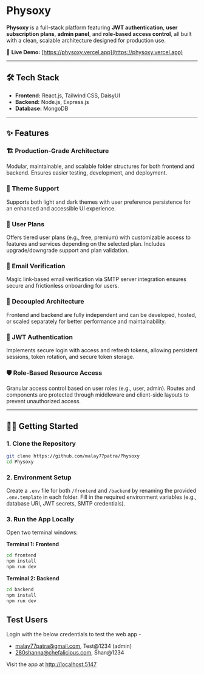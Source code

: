 # Physoxy

**Physoxy** is a full-stack platform featuring **JWT authentication**, **user subscription plans**, **admin panel**, and **role-based access control**, all built with a clean, scalable architecture designed for production use.

🚀 **Live Demo:** [https://physoxy.vercel.app](https://physoxy.vercel.app)

---

## 🛠 Tech Stack

* **Frontend:** React.js, Tailwind CSS, DaisyUI
* **Backend:** Node.js, Express.js
* **Database:** MongoDB

---

## ✨ Features

### 🏗️ Production-Grade Architecture

Modular, maintainable, and scalable folder structures for both frontend and backend. Ensures easier testing, development, and deployment.

### 🎨 Theme Support

Supports both light and dark themes with user preference persistence for an enhanced and accessible UI experience.

### 💼 User Plans

Offers tiered user plans (e.g., free, premium) with customizable access to features and services depending on the selected plan. Includes upgrade/downgrade support and plan validation.

### 📧 Email Verification

Magic link-based email verification via SMTP server integration ensures secure and frictionless onboarding for users.

### 🧩 Decoupled Architecture

Frontend and backend are fully independent and can be developed, hosted, or scaled separately for better performance and maintainability.

### 🔐 JWT Authentication

Implements secure login with access and refresh tokens, allowing persistent sessions, token rotation, and secure token storage.

### 🛡️ Role-Based Resource Access

Granular access control based on user roles (e.g., user, admin). Routes and components are protected through middleware and client-side layouts to prevent unauthorized access.

---

## 🧑‍💻 Getting Started

### 1. Clone the Repository

```bash
git clone https://github.com/malay77patra/Physoxy
cd Physoxy
```

### 2. Environment Setup

Create a `.env` file for both `/frontend` and `/backend` by renaming the provided `.env.template` in each folder. Fill in the required environment variables (e.g., database URI, JWT secrets, SMTP credentials).

### 3. Run the App Locally

Open two terminal windows:

**Terminal 1: Frontend**

```bash
cd frontend
npm install
npm run dev
```

**Terminal 2: Backend**

```bash
cd backend
npm install
npm run dev
```

## Test Users
Login with the below credentials to test the web app -
- malay77patra@gmail.com, Test@1234 (admin)
- 280shanna@chefalicious.com, Shan@1234

Visit the app at [http://localhost:5147](http://localhost:5147)
